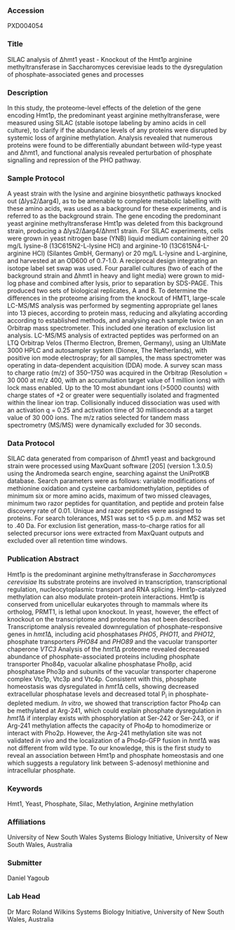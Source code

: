 ### Accession
PXD004054

### Title
SILAC analysis of Δhmt1 yeast -  Knockout of the Hmt1p arginine methyltransferase in Saccharomyces cerevisiae leads to the dysregulation of phosphate-associated genes and processes

### Description
In this study, the proteome-level effects of the deletion of the gene encoding Hmt1p, the predominant yeast arginine methyltransferase, were measured using SILAC (stable isotope labeling by amino acids in cell culture), to clarify if the abundance levels of any proteins were disrupted by systemic loss of arginine methylation. Analysis revealed that numerous proteins were found to be differentially abundant between wild-type yeast and Δhmt1, and functional analysis revealed perturbation of phosphate signalling and repression of the PHO pathway.

### Sample Protocol
A yeast strain with the lysine and arginine biosynthetic pathways knocked out (Δlys2/Δarg4), as to be amenable to complete metabolic labelling with these amino acids, was used as a background for these experiments, and is referred to as the background strain. The gene encoding the predominant yeast arginine methyltransferase Hmt1p was deleted from this background strain, producing a Δlys2/Δarg4/Δhmt1 strain. For SILAC experiments, cells were grown in yeast nitrogen base (YNB) liquid medium containing either 20 mg/L lysine-8 (13C615N2-L-lysine HCl) and arginine-10 (13C615N4-L-arginine HCl) (Silantes GmbH, Germany) or 20 mg/L L-lysine and L-arginine, and harvested at an OD600 of 0.7-1.0. A reciprocal design integrating an isotope label set swap was used. Four parallel cultures (two of each of the background strain and Δhmt1 in heavy and light media) were grown to mid-log phase and combined after lysis, prior to separation by SDS-PAGE. This produced two sets of biological replicates, A and B. To determine the differences in the proteome arising from the knockout of HMT1, large-scale LC-MS/MS analysis was performed by segmenting appropriate gel lanes into 13 pieces, according to protein mass, reducing and alkylating according according to established methods,  and analysing each sample twice on an Orbitrap mass spectrometer. This included one iteration of exclusion list analysis. LC-MS/MS analysis of extracted peptides was performed on an LTQ Orbitrap Velos (Thermo Electron, Bremen, Germany), using an UltiMate 3000 HPLC and autosampler system (Dionex, The Netherlands), with positive ion mode electrospray; for all samples, the mass spectrometer was operating in data-dependent acquisition (DDA) mode. A survey scan mass to charge ratio (m/z) of 350–1750 was acquired in the Orbitrap (Resolution = 30 000 at m/z 400, with an accumulation target value of 1 million ions) with lock mass enabled. Up to the 10 most abundant ions (>5000 counts) with charge states of +2 or greater were sequentially isolated and fragmented within the linear ion trap. Collisionally induced dissociation was used with an activation q = 0.25 and activation time of 30 milliseconds at a target value of 30 000 ions. The m/z ratios selected for tandem mass spectrometry (MS/MS) were dynamically excluded for 30 seconds.

### Data Protocol
SILAC data generated from comparison of Δhmt1 yeast and background strain were processed using MaxQuant software [205] (version 1.3.0.5) using the Andromeda search engine, searching against the UniProtKB database. Search parameters were as follows: variable modifications of methionine oxidation and cysteine carbamidomethylation, peptides of minimum six or more amino acids, maximum of two missed cleavages, minimum two razor peptides for quantitation, and peptide and protein false discovery rate of 0.01. Unique and razor peptides were assigned to proteins. For search tolerances, MS1 was set to <5 p.p.m. and MS2 was set to .40 Da. For exclusion list generation, mass-to-charge ratios for all selected precursor ions were extracted from MaxQuant outputs and excluded over all retention time windows.

### Publication Abstract
Hmt1p is the predominant arginine methyltransferase in <i>Saccharomyces cerevisiae</i> Its substrate proteins are involved in transcription, transcriptional regulation, nucleocytoplasmic transport and RNA splicing. Hmt1p-catalyzed methylation can also modulate protein-protein interactions. Hmt1p is conserved from unicellular eukaryotes through to mammals where its ortholog, PRMT1, is lethal upon knockout. In yeast, however, the effect of knockout on the transcriptome and proteome has not been described. Transcriptome analysis revealed downregulation of phosphate-responsive genes in <i>hmt1</i>&#x394;, including acid phosphatases <i>PHO5</i>, <i>PHO11</i>, and <i>PHO12</i>, phosphate transporters <i>PHO84</i> and <i>PHO89</i> and the vacuolar transporter chaperone <i>VTC3</i> Analysis of the <i>hmt1</i>&#x394; proteome revealed decreased abundance of phosphate-associated proteins including phosphate transporter Pho84p, vacuolar alkaline phosphatase Pho8p, acid phosphatase Pho3p and subunits of the vacuolar transporter chaperone complex Vtc1p, Vtc3p and Vtc4p. Consistent with this, phosphate homeostasis was dysregulated in <i>hmt1</i>&#x394; cells, showing decreased extracellular phosphatase levels and decreased total P<sub>i</sub> in phosphate-depleted medium. <i>In vitro</i>, we showed that transcription factor Pho4p can be methylated at Arg-241, which could explain phosphate dysregulation in <i>hmt1</i>&#x394; if interplay exists with phosphorylation at Ser-242 or Ser-243, or if Arg-241 methylation affects the capacity of Pho4p to homodimerize or interact with Pho2p. However, the Arg-241 methylation site was not validated <i>in vivo</i> and the localization of a Pho4p-GFP fusion in <i>hmt1</i>&#x394; was not different from wild type. To our knowledge, this is the first study to reveal an association between Hmt1p and phosphate homeostasis and one which suggests a regulatory link between S-adenosyl methionine and intracellular phosphate.

### Keywords
Hmt1, Yeast, Phosphate, Silac, Methylation, Arginine methylation

### Affiliations
University of New South Wales
Systems Biology Initiative, University of New South Wales, Australia

### Submitter
Daniel Yagoub

### Lab Head
Dr Marc Roland Wilkins
Systems Biology Initiative, University of New South Wales, Australia


